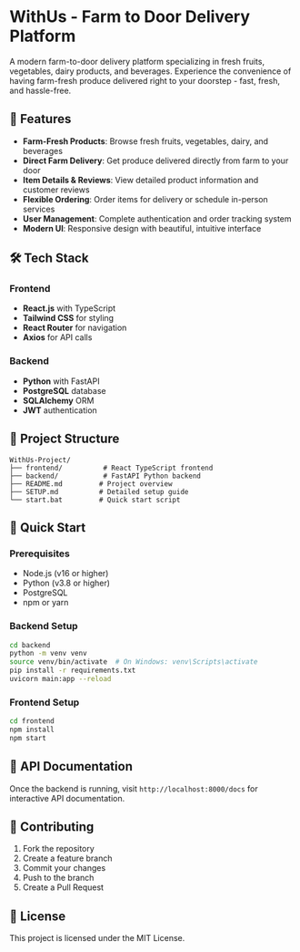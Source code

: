 # WithUs - Farm to Door Delivery Platform

A modern farm-to-door delivery platform specializing in fresh fruits, vegetables, dairy products, and beverages. Experience the convenience of having farm-fresh produce delivered right to your doorstep - fast, fresh, and hassle-free.

## 🚀 Features

- **Farm-Fresh Products**: Browse fresh fruits, vegetables, dairy, and beverages
- **Direct Farm Delivery**: Get produce delivered directly from farm to your door
- **Item Details & Reviews**: View detailed product information and customer reviews
- **Flexible Ordering**: Order items for delivery or schedule in-person services
- **User Management**: Complete authentication and order tracking system
- **Modern UI**: Responsive design with beautiful, intuitive interface

## 🛠️ Tech Stack

### Frontend
- **React.js** with TypeScript
- **Tailwind CSS** for styling
- **React Router** for navigation
- **Axios** for API calls

### Backend
- **Python** with FastAPI
- **PostgreSQL** database
- **SQLAlchemy** ORM
- **JWT** authentication

## 📁 Project Structure

```
WithUs-Project/
├── frontend/          # React TypeScript frontend
├── backend/           # FastAPI Python backend
├── README.md         # Project overview
├── SETUP.md          # Detailed setup guide
└── start.bat         # Quick start script
```

## 🚀 Quick Start

### Prerequisites
- Node.js (v16 or higher)
- Python (v3.8 or higher)
- PostgreSQL
- npm or yarn

### Backend Setup
```bash
cd backend
python -m venv venv
source venv/bin/activate  # On Windows: venv\Scripts\activate
pip install -r requirements.txt
uvicorn main:app --reload
```

### Frontend Setup
```bash
cd frontend
npm install
npm start
```

## 📝 API Documentation

Once the backend is running, visit `http://localhost:8000/docs` for interactive API documentation.

## 🤝 Contributing

1. Fork the repository
2. Create a feature branch
3. Commit your changes
4. Push to the branch
5. Create a Pull Request

## 📄 License

This project is licensed under the MIT License. 